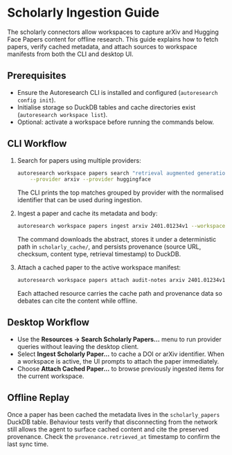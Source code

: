 # Scholarly Ingestion Guide

The scholarly connectors allow workspaces to capture arXiv and Hugging Face
Papers content for offline research. This guide explains how to fetch papers,
verify cached metadata, and attach sources to workspace manifests from both the
CLI and desktop UI.

## Prerequisites

- Ensure the Autoresearch CLI is installed and configured (`autoresearch
  config init`).
- Initialise storage so DuckDB tables and cache directories exist (`autoresearch
  workspace list`).
- Optional: activate a workspace before running the commands below.

## CLI Workflow

1. Search for papers using multiple providers:

   ```bash
   autoresearch workspace papers search "retrieval augmented generation" \
       --provider arxiv --provider huggingface
   ```

   The CLI prints the top matches grouped by provider with the normalised
   identifier that can be used during ingestion.

2. Ingest a paper and cache its metadata and body:

   ```bash
   autoresearch workspace papers ingest arxiv 2401.01234v1 --workspace audit-notes
   ```

   The command downloads the abstract, stores it under a deterministic path in
   `scholarly_cache/`, and persists provenance (source URL, checksum, content
   type, retrieval timestamp) to DuckDB.

3. Attach a cached paper to the active workspace manifest:

   ```bash
   autoresearch workspace papers attach audit-notes arxiv 2401.01234v1
   ```

   Each attached resource carries the cache path and provenance data so debates
   can cite the content while offline.

## Desktop Workflow

- Use the **Resources → Search Scholarly Papers…** menu to run provider queries
  without leaving the desktop client.
- Select **Ingest Scholarly Paper…** to cache a DOI or arXiv identifier. When a
  workspace is active, the UI prompts to attach the paper immediately.
- Choose **Attach Cached Paper…** to browse previously ingested items for the
  current workspace.

## Offline Replay

Once a paper has been cached the metadata lives in the `scholarly_papers`
DuckDB table. Behaviour tests verify that disconnecting from the network still
allows the agent to surface cached content and cite the preserved provenance.
Check the `provenance.retrieved_at` timestamp to confirm the last sync time.
